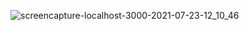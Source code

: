 ![screencapture-localhost-3000-2021-07-23-12_10_46](https://user-images.githubusercontent.com/67514668/126743615-df80b677-b0a8-441e-9247-d52eb0b4f5b2.png)
